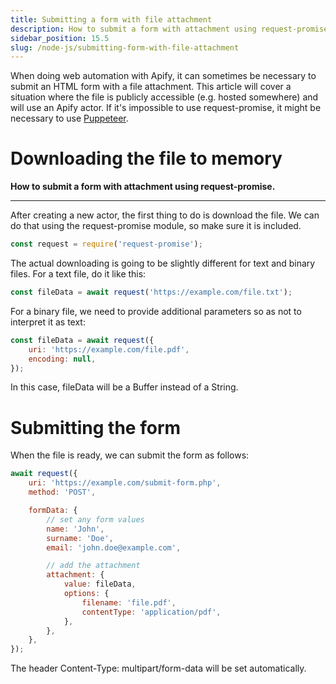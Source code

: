 ```yaml
---
title: Submitting a form with file attachment
description: How to submit a form with attachment using request-promise.
sidebar_position: 15.5
slug: /node-js/submitting-form-with-file-attachment
---
```


When doing web automation with Apify, it can sometimes be necessary to submit an HTML form with a file attachment. This article will cover a situation where the file is publicly accessible (e.g. hosted somewhere) and will use an Apify actor. If it's impossible to use request-promise, it might be necessary to use [Puppeteer](http://kb.apify.com/actor/submitting-a-form-with-file-attachment-using-puppeteer).

# Downloading the file to memory

**How to submit a form with attachment using request-promise.**

---

After creating a new actor, the first thing to do is download the file. We can do that using the request-promise module, so make sure it is included.

```javascript
const request = require('request-promise');
```

The actual downloading is going to be slightly different for text and binary files. For a text file, do it like this:

```javascript
const fileData = await request('https://example.com/file.txt');
```

For a binary file, we need to provide additional parameters so as not to interpret it as text:

```javascript
const fileData = await request({
    uri: 'https://example.com/file.pdf',
    encoding: null,
});
```

In this case, fileData will be a Buffer instead of a String.

# Submitting the form

When the file is ready, we can submit the form as follows:

```javascript
await request({
    uri: 'https://example.com/submit-form.php',
    method: 'POST',

    formData: {
        // set any form values
        name: 'John',
        surname: 'Doe',
        email: 'john.doe@example.com',

        // add the attachment
        attachment: {
            value: fileData,
            options: {
                filename: 'file.pdf',
                contentType: 'application/pdf',
            },
        },
    },
});
```

The header Content-Type: multipart/form-data will be set automatically.
